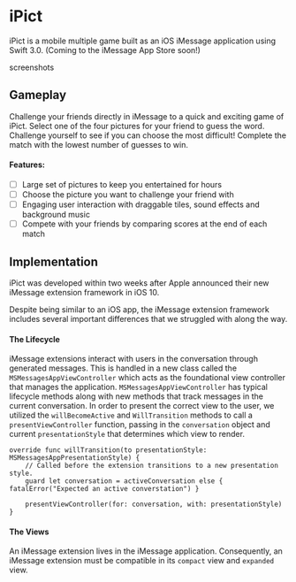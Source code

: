 # iPict
iPict is a mobile multiple game built as an iOS iMessage application using Swift 3.0. (Coming to the iMessage App Store soon!)

screenshots

## Gameplay
Challenge your friends directly in iMessage to a quick and exciting game of iPict. Select one of the four pictures for your friend to guess the word. Challenge yourself to see if you can choose the most difficult! Complete the match with the lowest number of guesses to win.

#### Features:
- [ ] Large set of pictures to keep you entertained for hours
- [ ] Choose the picture you want to challenge your friend with
- [ ] Engaging user interaction with draggable tiles, sound effects and background music
- [ ] Compete with your friends by comparing scores at the end of each match

## Implementation
iPict was developed within two weeks after Apple announced their new iMessage extension framework in iOS 10.

Despite being similar to an iOS app, the iMessage extension framework includes several important differences that we struggled with along the way.

#### The Lifecycle
iMessage extensions interact with users in the conversation through generated messages. This is handled in a new class called the `MSMessagesAppViewController` which acts as the foundational view controller that manages the application. `MSMessagesAppViewController` has typical lifecycle methods along with new methods that track messages in the current conversation. In order to present the correct view to the user, we utilized the `willBecomeActive` and `WillTransition` methods to call a `presentViewController` function, passing in the `conversation` object and current `presentationStyle` that determines which view to render.

```
override func willTransition(to presentationStyle: MSMessagesAppPresentationStyle) {
    // Called before the extension transitions to a new presentation style.
    guard let conversation = activeConversation else { fatalError("Expected an active converstation") }

    presentViewController(for: conversation, with: presentationStyle)
}
```
#### The Views
An iMessage extension lives in the iMessage application. Consequently, an iMessage extension must be compatible in its `compact` view and `expanded` view.
